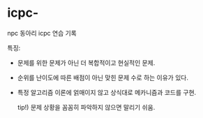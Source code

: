 # icpc-
npc 동아리 icpc 연습 기록

특징: 
- 문제를 위한 문제가 아닌 더 복합적이고 현실적인 문제.
- 순위를 난이도에 따른 배점이 아닌 맞힌 문제 수로 하는 이유가 있다.
- 특정 알고리즘 이론에 얽매이지 않고 상식대로 메카니즘과 코드를 구현.

  tip!) 문제 상황을 꼼꼼히 파악하지 않으면 말리기 쉬움.
